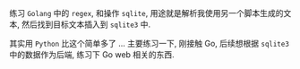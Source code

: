 
练习 `Golang` 中的 `regex`, 和操作 `sqlite`, 用途就是解析我使用另一个脚本生成的文本, 然后找到目标文本插入到 `sqlite3` 中.

其实用 `Python` 比这个简单多了 ... 主要练习一下, 刚接触 Go, 后续想根据 `sqlite3` 中的数据作为后端, 练习下 Go web 相关的东西.